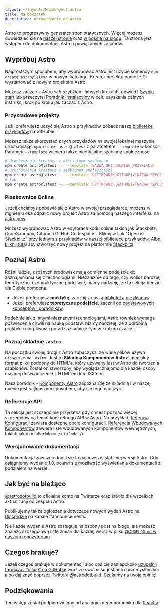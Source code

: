```yaml
---
layout: ~/layouts/MainLayout.astro
title: Na początek
description: Wprowadzenie do Astro.
---
```


Astro to progresywny generator stron statycznych. Więcej możesz dowiedzieć się na [naszej stronie](https://astro.build/) oraz [w poście na blogu](https://astro.build/blog/introducing-astro). Ta strona jest wstępem do dokumentacji Astro i powiązanych zasobów.

## Wypróbuj Astro

Najprostszym sposobem, aby wypróbować Astro jest użycie komendy `npm create astro@latest` w nowym katalogu. Kreator projektu pomoże Ci wystartować z nowym projektem Astro.

Możesz zacząć z Astro w 5 szybkich i łatwych krokach, odwiedź [Szybki start](/quick-start)
lub przeczytaj [Poradnik instalacyjny](/installation) w celu uzyskania pełnych instrukcji krok po kroku jak zacząć z Astro.

### Przykładowe projekty

Jeśli preferujesz uczyć się Astro z przykładów, zobacz naszą [bibliotekę przykładów](https://github.com/withastro/astro/tree/main/examples) na GitHubie.

Możesz także skorzystać z tych przykładów na swojej lokalnej maszynie uruchamiając `npm create astro@latest` z parametrem `--template` w konsoli. Parametr `--template` wspiera także nieoficjalne szablony społeczności.

```bash
# Uruchomienie kreatora z oficjalnym szablonem
npm create astro@latest -- --template [NAZWA_OFICJALNEGO_PRZYKŁADU]
# Uruchomienie kreatora z szablonem społeczności
npm create astro@latest -- --template [UZYTKOWNIK_GITHUB]/[NAZWA_REPOZYTORIUM]
# lub
npm create astro@latest -- --template [UZYTKOWNIK_GITHUB]/[NAZWA_REPOZYTORIUM]/sciezka/do/przykladu
```

### Piaskownice Online

Jeżeli chciałbyś pobawić się z Astro w swojej przeglądarce, możesz w mgnieniu oka odpalić nowy projekt Astro za pomocą naszego interfejsu na [astro.new](https://astro.new/).

Możesz wypróbować Astro w edytorach kodu online takich jak Stackblitz, CodeSandbox, Gitpod, i GitHub Codespaces. Kliknij w link "Open in Stackblitz" przy jednym z przykładów w naszej [bibliotece przykładów](https://github.com/withastro/astro/tree/main/examples). Albo, [kliknij tutaj](https://stackblitz.com/fork/astro) aby stworzyć nowy projekt na platformie [Stackblitz](https://stackblitz.com/fork/astro).

## Poznaj Astro

Różni ludzie, z różnych środowisk mają odmienne podejście do zaznajamiania się z technologiami. Niezależnie od tego, czy wolisz bardziej teoretyczne, czy praktyczne podejście, mamy nadzieję, że ta sekcja będzie dla Ciebie pomocna.

- Jeżeli preferujesz **praktykę**, zacznij z naszą [biblioteką przykładów](https://github.com/withastro/astro/tree/main/examples).
- Jeżeli preferujesz **teoretyczne podejście**, zacznij od [podstawowych konceptów i poradników](/core-concepts/project-structure).

Podobnie jak z innymi nieznanymi technologiami, Astro również wymaga poświęcenia chwili na naukę podstaw. Mamy nadzieję, że z odrobiną praktyki i cierpliwości poradzisz sobie z tym w krótkim czasie.

### Poznaj składnię `.astro`

Na początku swojej drogi z Astro zobaczysz, że wiele plików używa rozszerzenia `.astro`. Jest to **Składnia Komponentów Astro**: specjalny format pliku podobny do HTML'a, który używany jest w Astro do tworzenia szablonów. Został on stworzony, aby wyglądał znajomo dla każdej osoby mającej doświadczenie z HTML'em lub JSX'em.

Nasz poradnik - [Komponenty Astro](/core-concepts/astro-components) zapozna Cię ze składnią i w naszej ocenie jest najlepszym sposobem, aby się tego nauczyć.

### Referencje API

Ta sekcja jest szczególnie przydatna gdy chcesz poznać więcej szczegółów na temat konkretnego API w Astro. Na przykład, [Refencja Konfiguracji](/reference/configuration-reference) zawiera dostępne opcje konfiguracji. [Referencja Wbudowanych Komponentów](/reference/builtin-components) zawiera listę wbudowanych komponentów wewnętrznych, takich jak m.in `<Markdown />` i `<Code />`.

### Wersjonowanie dokumentacji

Dokumentacja zawsze odnosi się to najnowszej stabilnej wersji Astro. Gdy osiągniemy wydanie 1.0, pojawi się możliwość wyświetlania dokumentacji z podziałem na wersje.

## Jak być na bieżąco

[@astrodotbuild](https://twitter.com/astrodotbuild) to oficjalne konto na Twitterze oraz źródło dla wszelkich aktualizacji od zespołu Astro.

Publikujemy także ogłoszenia dotyczące nowych wydań Astro na [Discordzie](https://astro.build/chat) na kanale #announcements.

Nie każde wydanie Astro zasługuje na osobny post na blogu, ale możesz znaleźć szczegółową listę zmian dla każdej wersji w pliku [`CHANGELOG.md` w naszym repozytorium](https://github.com/withastro/astro/blob/main/packages/astro/CHANGELOG.md).

## Czegoś brakuje?

Jeżeli czegoś brakuje w dokumentacji albo coś cię zaniepokoiło [uzupełnij formularz "issue" na GitHubie](https://github.com/withastro/astro/issues/new/choose) wraz ze swoimi sugestiami i przemyśleniami albo daj znać poprzez Twittera [@astrodotbuild](https://twitter.com/astrodotbuild). Czekamy na twoją opinię!

## Podziękowania

Ten wstęp został podpierdzielony od analogicznego poradnika dla [React'a](https://reactjs.org/docs/getting-started.html).
